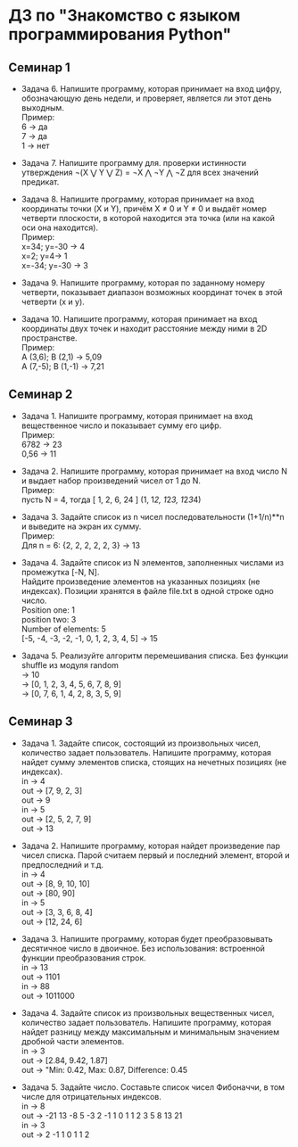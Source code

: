 # ДЗ по "Знакомство с языком программирования Python"
## Семинар 1
- Задача 6. Напишите программу, которая принимает на вход цифру, обозначающую день недели, и проверяет, является ли этот день выходным.  
Пример:  
6 -> да  
7 -> да  
1 -> нет  

- Задача 7. Напишите программу для. проверки истинности утверждения ¬(X ⋁ Y ⋁ Z) = ¬X ⋀ ¬Y ⋀ ¬Z для всех значений предикат.  

- Задача 8. Напишите программу, которая принимает на вход координаты точки (X и Y), причём X ≠ 0 и Y ≠ 0 и выдаёт номер четверти плоскости, в которой находится эта точка (или на какой оси она находится).  
Пример:  
x=34; y=-30 -> 4  
x=2; y=4-> 1  
x=-34; y=-30 -> 3  

- Задача 9. Напишите программу, которая по заданному номеру четверти, показывает диапазон возможных координат точек в этой четверти (x и y).  

- Задача 10. Напишите программу, которая принимает на вход координаты двух точек и находит расстояние между ними в 2D пространстве.  
Пример:  
A (3,6); B (2,1) -> 5,09  
A (7,-5); B (1,-1) -> 7,21  


## Семинар 2
- Задача 1. Напишите программу, которая принимает на вход вещественное число и показывает сумму его цифр.  
Пример:  
6782 -> 23  
0,56 -> 11  

- Задача 2. Напишите программу, которая принимает на вход число N и выдает набор произведений чисел от 1 до N.  
Пример:  
пусть N = 4, тогда [ 1, 2, 6, 24 ] (1, 1*2, 1*2*3, 1*2*3*4)  
  

- Задача 3. Задайте список из n чисел последовательности (1+1/n)**n и выведите на экран их сумму.  
Пример:  
Для n = 6: {2, 2, 2, 2, 2, 3} -> 13  

- Задача 4. Задайте список из N элементов, заполненных числами из промежутка [-N, N].  
Найдите произведение элементов на указанных позициях (не индексах). Позиции хранятся в файле file.txt в одной строке одно число.  
Position one: 1  
position two: 3  
Number of elements: 5  
[-5, -4, -3, -2, -1, 0, 1, 2, 3, 4, 5] -> 15  
 
- Задача 5. Реализуйте алгоритм перемешивания списка. Без функции shuffle из модуля random  
 -> 10  
 -> [0, 1, 2, 3, 4, 5, 6, 7, 8, 9]  
 -> [0, 7, 6, 1, 4, 2, 8, 3, 5, 9]  

 ## Семинар 3

- Задача 1. Задайте список, состоящий из произвольных чисел, количество задает пользователь. Напишите программу, которая найдет сумму элементов списка, стоящих на нечетных позициях (не индексах).  
in -> 4  
out -> [7, 9, 2, 3]  
out -> 9  
in -> 5  
out -> [2, 5, 2, 7, 9]  
out -> 13   

- Задача 2. Напишите программу, которая найдет произведение пар чисел списка. Парой считаем первый и последний элемент, второй и предпоследний и т.д.  
in -> 4  
out -> [8, 9, 10, 10]  
out -> [80, 90]  
in -> 5  
out -> [3, 3, 6, 8, 4]  
out -> [12, 24, 6]  

- Задача 3. Напишите программу, которая будет преобразовывать десятичное число в двоичное. Без использования: встроенной функции преобразования строк.  
in -> 13  
out -> 1101  
in -> 88  
out -> 1011000  

- Задача 4. Задайте список из произвольных вещественных чисел, количество задает пользователь. Напишите программу, которая найдет разницу между максимальным и минимальным значением дробной части элементов.  
in -> 3  
out -> [2.84, 9.42, 1.87]  
out -> "Min: 0.42, Max: 0.87, Difference: 0.45  
 
- Задача 5. Задайте число. Составьте список чисел Фибоначчи, в том числе для отрицательных индексов.   
in -> 8  
out -> -21 13 -8 5 -3 2 -1 1 0 1 1 2 3 5 8 13 21  
in -> 3  
out -> 2 -1 1 0 1 1 2   